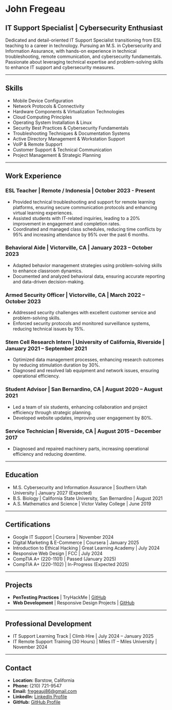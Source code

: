 # John Fregeau

## IT Support Specialist | Cybersecurity Enthusiast  

Dedicated and detail-oriented IT Support Specialist transitioning from ESL teaching to a career in technology. Pursuing an M.S. in Cybersecurity and Information Assurance, with hands-on experience in technical troubleshooting, remote communication, and cybersecurity fundamentals. Passionate about leveraging technical expertise and problem-solving skills to enhance IT support and cybersecurity measures.  

---

## Skills  
- Mobile Device Configuration  
- Network Protocols & Connectivity  
- Hardware Components & Virtualization Technologies  
- Cloud Computing Principles  
- Operating System Installation & Linux  
- Security Best Practices & Cybersecurity Fundamentals  
- Troubleshooting Techniques & Documentation Systems  
- Active Directory Management & Workstation Support  
- VoIP & Remote Support  
- Customer Support & Technical Communication  
- Project Management & Strategic Planning  

---

## Work Experience  

### ESL Teacher | Remote / Indonesia | October 2023 - Present  
- Provided technical troubleshooting and support for remote learning platforms, ensuring secure communication protocols and enhancing virtual learning experiences.  
- Assisted students with IT-related inquiries, leading to a 20% improvement in engagement and completion rates.  
- Coordinated and managed class schedules, reducing time conflicts by 95% and increasing attendance by 95% over the past 6 months.  

### Behavioral Aide | Victorville, CA | January 2023 – October 2023  
- Adapted behavior management strategies using problem-solving skills to enhance classroom dynamics.  
- Documented and analyzed behavioral data, ensuring accurate reporting and data-driven decision-making.  

### Armed Security Officer | Victorville, CA | March 2022 – October 2023  
- Addressed security challenges with excellent customer service and problem-solving skills.  
- Enforced security protocols and monitored surveillance systems, reducing technical issues by 15%.  

### Stem Cell Research Intern | University of California, Riverside | January 2021 – September 2021  
- Optimized data management processes, enhancing research outcomes by reducing stimulation duration by 30%.  
- Diagnosed and resolved lab equipment and network issues, ensuring operational efficiency.  

### Student Advisor | San Bernardino, CA | August 2020 – August 2021  
- Led a team of six students, enhancing collaboration and project efficiency through strategic planning.  
- Developed website updates, improving user engagement by 80%.  

### Service Technician | Riverside, CA | August 2015 – December 2017  
- Diagnosed and repaired machinery parts, increasing operational efficiency and reducing downtime.  

---

## Education  
- M.S. Cybersecurity and Information Assurance | Southern Utah University | January 2027 (Expected)  
- B.S. Biology | California State University, San Bernardino | August 2021  
- A.S. Mathematics and Science | Victor Valley College | June 2019  

---

## Certifications  
- Google IT Support | Coursera | November 2024  
- Digital Marketing & E-Commerce | Coursera | January 2025  
- Introduction to Ethical Hacking | Great Learning Academy | July 2024  
- Responsive Web Design | FCC | July 2024  
- CompTIA A+ (220-1101) | Passed (January 2025)  
- CompTIA A+ (220-1102) | In-Progress (Expected 2025)  

---

## Projects  
- **PenTesting Practices** | TryHackMe | [GitHub](https://github.com/Fregeauj86)  
- **Web Development** | Responsive Design Projects | [GitHub](https://github.com/Fregeauj86)  

---

## Professional Development  
- IT Support Learning Track | Climb Hire | July 2024 – January 2025  
- IT Remote Support Training (30 Hours) | Miles IT – Miles University | November 2024  

---

## Contact  
- **Location:** Barstow, California  
- **Phone:** (210) 721-9547  
- **Email:** fregeauj86@gmail.com  
- **LinkedIn:** [LinkedIn Profile](https://www.linkedin.com/in/john-fregeau)  
- **GitHub:** [GitHub Profile](https://github.com/Fregeauj86)  
